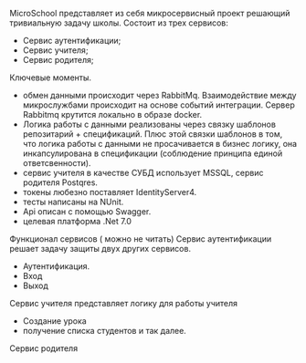 MicroSchool представляет из себя микросервисный проект решающий тривиальную задачу школы.
Состоит из трех сервисов:
- Сервис аутентификации;
- Сервис учителя;
- Сервис родителя;

Ключевые моменты.
- обмен данными происходит через RabbitMq. Взаимодействие между микрослужбами происходит на основе событий интеграции. Сервер Rabbitmq крутится локально в образe docker. 
- Логика работы с данными реализованы через связку шаблонов репозитарий + спецификаций. 
Плюс этой связки шаблонов в том, что логика работы с данными не просачивается в бизнес логику, 
она инкапсулирована в спецификации (соблюдение принципа единой ответсвенности).
- cервис учителя в качестве СУБД использует MSSQL, сервис родителя Postqres.
- токены любезно поставляет IdentityServer4.
- тесты написаны на NUnit.
- Api описан с помощью Swagger.
- целевая платформа .Net 7.0


Функционал сервисов ( можно не читать)
Сервис аутентификации решает задачу защиты двух других сервисов. 
- Аутентификация.
- Вход
- Выход

Сервис учителя представляет логику для работы учителя
- Создание урока
- получение списка студентов и так далее.


Сервис родителя 
